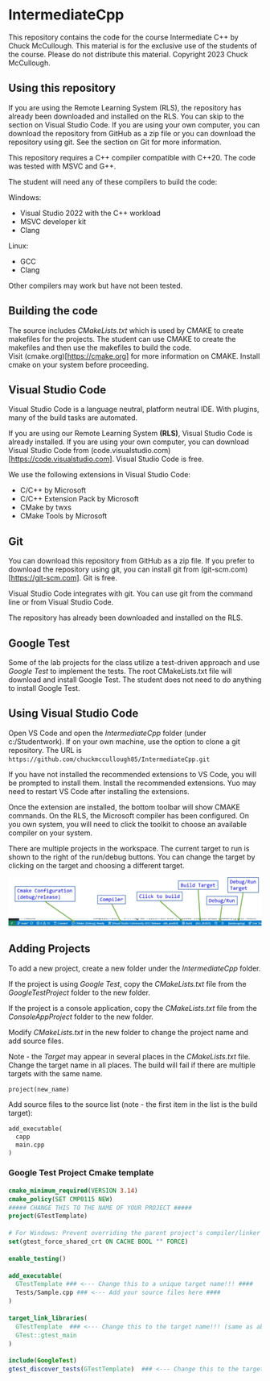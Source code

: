 # IntermediateCpp
This repository contains the code for the course Intermediate C++ by Chuck McCullough.  This material is for the exclusive use of the students of the course.  Please do not distribute this material. Copyright 2023 Chuck McCullough.

## Using this repository

If you are using the Remote Learning System (RLS), the repository has already been downloaded and installed on the RLS.  You can skip to the section on Visual Studio Code.  If you are using your own computer, you can download the repository from GitHub as a zip file or you can download the repository using git.  See the section on Git for more information.

This repository requires a C++ compiler compatible with C++20. The code was tested with MSVC and G++.  

The student will need any of these compilers to build the code:

Windows:
* Visual Studio 2022 with the C++ workload
* MSVC developer kit 
* Clang

Linux:
* GCC 
* Clang

Other compilers may work but have not been tested.

## Building the code
The source includes *CMakeLists.txt* which is used by CMAKE to create makefiles for the projects.  The student can use CMAKE to create the makefiles and then use the makefiles to build the code.  
Visit (cmake.org)[https://cmake.org] for more information on CMAKE.  Install cmake on your system before proceeding.

## Visual Studio Code

Visual Studio Code is a language neutral, platform neutral IDE.  With plugins, many of the build tasks are automated.

If you are using our Remote Learning System **(RLS)**, Visual Studio Code is already installed.  If you are using your own computer, you can download Visual Studio Code from (code.visualstudio.com)[https://code.visualstudio.com]. Visual Studio Code is free.

We use the following extensions in Visual Studio Code:
* C/C++ by Microsoft
* C/C++ Extension Pack by Microsoft
* CMake by twxs
* CMake Tools by Microsoft

## Git
You can download this repository from GitHub as a zip file.  If you prefer to download the repository using git, you can install git from (git-scm.com)[https://git-scm.com].  Git is free.

Visual Studio Code integrates with git.  You can use git from the command line or from Visual Studio Code.

The repository has already been downloaded and installed on the RLS.

## Google Test

Some of the lab projects for the class utilize a test-driven approach and use *Google Test* to implement the tests.  The root CMakeLists.txt file will download and install Google Test.  The student does not need to do anything to install Google Test.

## Using Visual Studio Code
Open VS Code and open the *IntermediateCpp* folder (under c:/Studentwork).  If on your own machine, use the option to clone a git repository.  The URL is ```https://github.com/chuckmccullough85/IntermediateCpp.git```

If you have not installed the recommended extensions to VS Code, you will be prompted to install them.  Install the recommended extensions.  Yuo may need to restart VS Code after installing the extensions.

Once the extension are installed, the bottom toolbar will show CMAKE commands.  On the RLS, the Microsoft compiler has been configured.  On you own system, you will need to click the toolkit to choose an available compiler on your system.

There are multiple projects in the workspace.  The current target to run is shown to the right of the run/debug buttons.  You can change the target by clicking on the target and choosing a different target.  

![VSCodeBuildBar.jpg](./images/VSCodeBuildBar.jpg)

## Adding Projects
To add a new project, create a new folder under the *IntermediateCpp* folder.  

If the project is using *Google Test*, copy the *CMakeLists.txt* file from the *GoogleTestProject* folder to the new folder.

If the project is a console application, copy the *CMakeLists.txt* file from the *ConsoleAppProject* folder to the new folder.

Modify *CMakeLists.txt* in the new folder to change the project name and add source files.  

  Note - the *Target* may appear in several places in the *CMakeLists.txt* file.  Change the target name in all places.  The build will fail if there are multiple targets with the same name.

```
project(new_name)
```
Add source files to the source list (note - the first item in the list is the build target):

```
add_executable(
  capp
  main.cpp
)
```

### Google Test Project Cmake template
```cmake
cmake_minimum_required(VERSION 3.14)
cmake_policy(SET CMP0115 NEW)
##### CHANGE THIS TO THE NAME OF YOUR PROJECT #####
project(GTestTemplate)

# For Windows: Prevent overriding the parent project's compiler/linker settings
set(gtest_force_shared_crt ON CACHE BOOL "" FORCE)

enable_testing()

add_executable(
  GTestTemplate ### <--- Change this to a unique target name!!! ####
  Tests/Sample.cpp ### <--- Add your source files here ####
)

target_link_libraries(
  GTestTemplate  ### <--- Change this to the target name!!! (same as above) ####
  GTest::gtest_main
)

include(GoogleTest)
gtest_discover_tests(GTestTemplate)  ### <--- Change this to the target name!!! (same as above) ####
```


